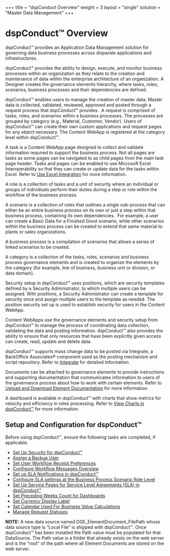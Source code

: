 +++
title = "dspConduct Overview"
weight = 3
layout = "single"
solution = "Master Data Management"
+++

# dspConduct™ Overview

dspConduct™ provides an Application Data Management solution for
governing data business processes across disparate applications and
infrastructures.

dspConduct™ provides the ability to design, execute, and monitor
business processes within an organization as they relate to the creation
and maintenance of data within the enterprise architecture of an
organization. A Designer creates the governance elements hierarchy,
where tasks, roles, scenarios, business processes and their dependencies
are defined.

dspConduct™ enables users to manage the creation of master data. Master
data is collected, validated, reviewed, approved and posted through a
request process that dspConduct™ provides.  A request is comprised of
tasks, roles, and scenarios within a business processes. The processes
are grouped by category (e.g., Material, Customer, Vendor). Users of
dspConduct™ can create their own custom applications and request pages
for any object necessary. The Content WebApp is registered at the
category level within dspConduct™.

A task is a Content WebApp page designed to collect and validate
information required to support the business process. Not all pages are
tasks as some pages can be navigated to as child pages from the main
task page header. Tasks and pages can be enabled to use Microsoft Excel
Interoperability so that they can create or update data for the tasks
within Excel. Refer to [Use Excel
Integration](../../Platform/Excel_Int/Use_Excel_Integration.htm) for
more information.

A role is a collection of tasks and a unit of security where an
individual or groups of individuals perform their duties during a step
or role within the workflow of the business process.

A scenario is a collection of roles that outlines a single sub-process
that can either be an entire business process on its own or just a step
within that business process, containing its own dependencies.  For
example, a user can create a Basic Data for a Finished Good scenario,
while other scenarios within the business process can be created to
extend that same material to plants or sales organizations. 

A business process is a compilation of scenarios that allows a series of
linked scenarios to be created.

A category is a collection of the tasks, roles, scenarios and business
process governance elements and is created to organize the elements by
the category (for example, line of business, business unit or division,
or data domain).

Security setup in dspConduct™ uses positions, which are security
templates defined by a Security Administrator, to which multiple users
can be assigned. With positions, a Security Administrator can create a
template for security once and assign multiple users to the template as
needed. The position security set up is used to establish security for
users in the Content WebApp.

Content WebApps use the governance elements and security setup from
dspConduct™ to manage the process of coordinating data collection,
validating the data and posting information. dspConduct™ also provides
the ability to ensure that only resources that have been explicitly
given access can create, read, update and delete data.

dspConduct™ supports mass change data to be posted via Integrate, a
BackOffice Associates® component used as the posting mechanism and
script repository. Refer to
[Integrate](../../Platform/Integrate/Integrate_Overview.htm) for
detailed information.

Documents can be attached to governance elements to provide instructions
and supporting documentation that communicates information to users of
the governance process about how to work with certain elements. Refer to
[Upload and Download Element
Documentation](Use_Cases/Upload_and_Download_Element_Documentation.htm)
for more information.

A dashboard is available in dspConduct™ with charts that show metrics
for velocity and efficiency in roles processing. Refer to [View Charts
in dspConduct™](Use_Cases/View_Charts.htm) for more information.

## Setup and Configuration for dspConduct™

Before using dspConduct™, ensure the following tasks are completed, if
applicable.

  - [Set Up Security for
    dspConduct™](Config/Set_Up_Security_for_dspConduct.htm)
  - [Assign a Backup User](Config/Assign_a_Backup_User.htm)
  - [Set User Workflow Receipt
    Preferences](Config/Set_User_Workflow_Receipt_Preferences.htm)
  - [Configure Workflow Messages
    Overview](Config/Configure_Workflow_Messages_Overview.htm)
  - [Set up SLA Notifications in
    dspConduct™](Config/Set_Up_SLA_Notifications.htm)
  - [Configure SLA settings at the Business Process Scenario Role
    Level](Config/Configure_SLA_Settings_at_the_BPSR_Level.htm)
  - [Set Up Service Pages for Service Level Agreements (SLA) in
    dspConduct™](Config/Set_Up_Service_Pages_for_SLAs.htm)
  - [Set Preceding Weeks Count for
    Dashboards](Config/Set_Preceding_Weeks_Count_for_Dashboards.htm)
  - [Set Currency Display Label](Config/Set_Currency_Display_Label.htm)
  - [Set Calendar Used For Business Value
    Calculations](Config/Set_Calendar_Used_For_Business_Value_Calculations.htm)
  - [Manage Request Statuses](Config/Manage_Request_Statuses.htm)

<span style="font-weight: bold;">NOTE:</span> A new data source named
DGE\_ElementDocument\_FilePath whose data source type is “Local File” is
shipped with dspConduct™. Once dspConduct™ has been installed the Path
value must be populated for that DataSource. The Path value is a folder
that already exists on the web server and is the "root" of the path
where all Element Documents are stored on the web server.
